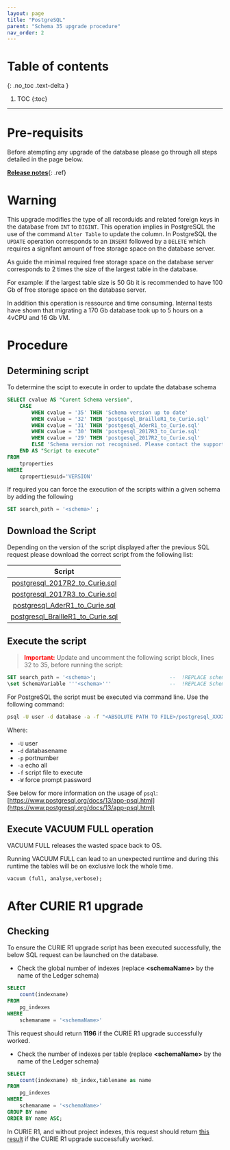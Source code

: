 ```yaml
---
layout: page
title: "PostgreSQL"
parent: "Schema 35 upgrade procedure"
nav_order: 2
---
```


# Table of contents
{: .no_toc .text-delta }

1. TOC
{:toc}
---

# Pre-requisits

Before atempting any upgrade of the database please go through all steps detailed in the page below.

[**Release notes**](igrc-platform/installation-and-deployment/database/schema-35-upgrade-procedure.md){: .ref}

# Warning

This upgrade modifies the type of all recorduids and related foreign keys in the database from `INT` to `BIGINT`.
This operation implies in PostgreSQL the use of the command `Alter Table` to update the column. In PostgreSQL the `UPDATE` operation corresponds to an `INSERT` followed by a `DELETE` which requires a signifant amount of free storage space on the database server.

As guide the minimal required free storage space on the database server corresponds to 2 times the size of the largest table in the database.  

For example: if the largest table size is 50 Gb it is recommended to have 100 Gb of free storage space on the database server.

In addition this operation is ressource and time consuming.
Internal tests have shown that migrating a 170 Gb database took up to 5 hours on a 4vCPU and 16 Gb VM.

# Procedure
## Determining script

To determine the scipt to execute in order to update the database schema

```sql
SELECT cvalue AS "Curent Schema version",
	CASE 
		WHEN cvalue = '35' THEN 'Schema version up to date' 
		WHEN cvalue = '32' THEN 'postgesql_BrailleR1_to_Curie.sql'
		WHEN cvalue = '31' THEN 'postgesql_AderR1_to_Curie.sql'
		WHEN cvalue = '30' THEN 'postgesql_2017R3_to_Curie.sql'
		WHEN cvalue = '29' THEN 'postgesql_2017R2_to_Curie.sql'
		ELSE 'Schema version not recognised. Please contact the support service' 
    END AS "Script to execute"
FROM     
    tproperties
WHERE
    cpropertiesuid='VERSION'
```

If required you can force the execution of the scripts within a given schema by adding the following

```sql
SET search_path = '<schema>' ;
```

## Download the Script

Depending on the version of the script displayed after the previous SQL request please download the correct script from the following list:  

|                                       Script                                        |
|:-----------------------------------------------------------------------------------:|
|    [postgresql_2017R2_to_Curie.sql](./sqlscripts/postgresql_2017R2_to_Curie.sql)    |
|    [postgresql_2017R3_to_Curie.sql](./sqlscripts/postgresql_2017R3_to_Curie.sql)    |
|    [postgresql_AderR1_to_Curie.sql](./sqlscripts/postgresql_AderR1_to_Curie.sql)    |
| [postgresql_BrailleR1_to_Curie.sql](./sqlscripts/postgresql_BrailleR1_to_Curie.sql) |

## Execute the script

> <span style="color:red">**Important:**</span> Update and uncomment the following script block, lines 32 to 35, before running the script: 

```sql
SET search_path = '<schema>';                        --  !REPLACE schema_name
\set SchemaVariable '''<schema>'''                   --  !REPLACE SchemaVariable
```

For PostgreSQL the script must be executed via command line. Use the following command:

```sh
psql -U user -d database -a -f "<ABSOLUTE PATH TO FILE>/postgresql_XXXXX_to_Curie.sql" -W > /tmp/output.txt 2>&1
```
Where:
 - `-U` user
 - `-d` databasename
 - `-p` portnumber
 - `-a` echo all
 - `-f` script file to execute
 - `-W` force prompt password

See below for more information on the usage of `psql`:  
[https://www.postgresql.org/docs/13/app-psql.html](https://www.postgresql.org/docs/13/app-psql.html)  

## Execute VACUUM FULL operation

VACUUM FULL releases the wasted space back to OS.  

Running VACUUM FULL can lead to an unexpected runtime and during this runtime the tables will be on exclusive lock the whole time.  

```
vacuum (full, analyse,verbose);  
```

# After CURIE R1 upgrade

## Checking

To ensure the CURIE R1 upgrade script has been executed successfully, the below SQL request can be launched on the database.  

* Check the global number of indexes (replace **\<schemaName>** by the name of the Ledger schema)

```sql
SELECT
    count(indexname)
FROM
    pg_indexes
WHERE
    schemaname = '<schemaName>'
```

This request should return **1196** if the CURIE R1 upgrade successfully worked.

* Check the number of indexes per table (replace **\<schemaName>** by the name of the Ledger schema)

```sql
SELECT
    count(indexname) nb_index,tablename as name
FROM
    pg_indexes
WHERE
    schemaname = '<schemaName>'
GROUP BY name
ORDER BY name ASC;
```

In CURIE R1, and without project indexes, this request should return [this result](./bw_postgresql_CURIE_R1_indexes_number_per_table_aggregation.csv) if the CURIE R1 upgrade successfully worked.
